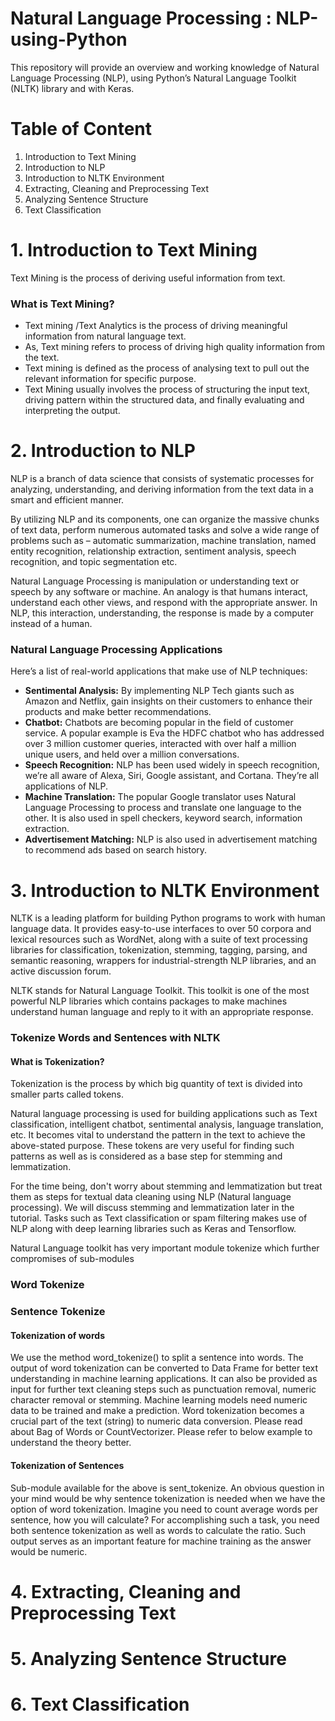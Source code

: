 # Natural Language Processing : NLP-using-Python
This repository will provide an overview and working knowledge of Natural Language Processing (NLP), using Python’s Natural Language Toolkit (NLTK) library and with Keras.

# Table of Content
1. Introduction to Text Mining 
2. Introduction to NLP
3. Introduction to NLTK Environment
4. Extracting, Cleaning and Preprocessing Text
5. Analyzing Sentence Structure
6. Text Classification


# 1. Introduction to Text Mining 
Text Mining is the process of deriving useful information from text.

### What is Text Mining?
* Text mining /Text Analytics is the process of driving meaningful information from natural language text.
* As, Text mining refers to process of driving high quality information from the text.
* Text mining is defined as the process of analysing text to pull out the relevant information for specific purpose.
* Text Mining usually involves the process of structuring the input text, driving pattern within the structured data, and finally evaluating and interpreting the output.


# 2. Introduction to NLP
NLP is a branch of data science that consists of systematic processes for analyzing, understanding, and deriving information from the text data in a smart and efficient manner. 

By utilizing NLP and its components, one can organize the massive chunks of text data, perform numerous automated tasks and solve a wide range of problems such as – automatic summarization, machine translation, named entity recognition, relationship extraction, sentiment analysis, speech recognition, and topic segmentation etc.

Natural Language Processing is manipulation or understanding text or speech by any software or machine. An analogy is that humans interact, understand each other views, and respond with the appropriate answer. In NLP, this interaction, understanding, the response is made by a computer instead of a human.

### Natural Language Processing Applications
Here’s a list of real-world applications that make use of NLP techniques:
* **Sentimental Analysis:** By implementing NLP Tech giants such as Amazon and Netflix, gain insights on their customers to enhance their products and make better recommendations.
* **Chatbot:** Chatbots are becoming popular in the field of customer service. A popular example is Eva the HDFC chatbot who has addressed over 3 million customer queries, interacted with over half a million unique users, and held over a million conversations.
* **Speech Recognition:** NLP has been used widely in speech recognition, we’re all aware of Alexa, Siri, Google assistant, and Cortana. They’re all applications of NLP.
* **Machine Translation:** The popular Google translator uses Natural Language Processing to process and translate one language to the other. It is also used in spell checkers, keyword search, information extraction.
* **Advertisement Matching:** NLP is also used in advertisement matching to recommend ads based on search history.


# 3. Introduction to NLTK Environment
NLTK is a leading platform for building Python programs to work with human language data. It provides easy-to-use interfaces to over 50 corpora and lexical resources such as WordNet, along with a suite of text processing libraries for classification, tokenization, stemming, tagging, parsing, and semantic reasoning, wrappers for industrial-strength NLP libraries, and an active discussion forum.

NLTK stands for Natural Language Toolkit. This toolkit is one of the most powerful NLP libraries which contains packages to make machines understand human language and reply to it with an appropriate response.

### Tokenize Words and Sentences with NLTK

#### What is Tokenization?
Tokenization is the process by which big quantity of text is divided into smaller parts called tokens.

Natural language processing is used for building applications such as Text classification, intelligent chatbot, sentimental analysis, language translation, etc. It becomes vital to understand the pattern in the text to achieve the above-stated purpose. These tokens are very useful for finding such patterns as well as is considered as a base step for stemming and lemmatization.

For the time being, don't worry about stemming and lemmatization but treat them as steps for textual data cleaning using NLP (Natural language processing). We will discuss stemming and lemmatization later in the tutorial. Tasks such as Text classification or spam filtering makes use of NLP along with deep learning libraries such as Keras and Tensorflow.

Natural Language toolkit has very important module tokenize which further compromises of sub-modules

### Word Tokenize
### Sentence Tokenize

#### Tokenization of words
We use the method word_tokenize() to split a sentence into words. The output of word tokenization can be converted to Data Frame for better text understanding in machine learning applications. It can also be provided as input for further text cleaning steps such as punctuation removal, numeric character removal or stemming. Machine learning models need numeric data to be trained and make a prediction. Word tokenization becomes a crucial part of the text (string) to numeric data conversion. Please read about Bag of Words or CountVectorizer. Please refer to below example to understand the theory better.


#### Tokenization of Sentences
Sub-module available for the above is sent_tokenize. An obvious question in your mind would be why sentence tokenization is needed when we have the option of word tokenization. Imagine you need to count average words per sentence, how you will calculate? For accomplishing such a task, you need both sentence tokenization as well as words to calculate the ratio. Such output serves as an important feature for machine training as the answer would be numeric.

# 4. Extracting, Cleaning and Preprocessing Text


# 5. Analyzing Sentence Structure


# 6. Text Classification
